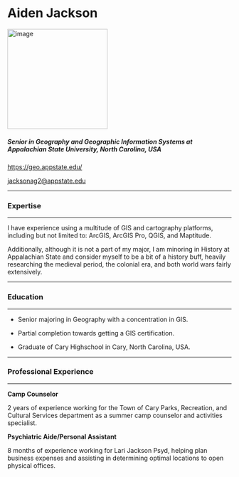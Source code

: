 #   Aiden Jackson

<img width="225" height="225" alt="image" src="https://github.com/user-attachments/assets/dd095b3b-e025-42fb-8833-679e217a486c" />

##### Senior in Geography and Geographic Information Systems at Appalachian State University, North Carolina, USA

https://geo.appstate.edu/

jacksonag2@appstate.edu

---

### Expertise

---

I have experience using a multitude of GIS and cartography platforms, including but not limited to: ArcGIS, ArcGIS Pro, QGIS, and Maptitude.

Additionally, although it is not a part of my major, I am minoring in History at Appalachian State and consider myself to be a bit of a history buff, heavily researching the medieval period, the colonial era, and both world wars fairly extensively.

---

### Education

---

- Senior majoring in Geography with a concentration in GIS.

- Partial completion towards getting a GIS certification.

- Graduate of Cary Highschool in Cary, North Carolina, USA.

---

### Professional Experience

---

**Camp Counselor**

2 years of experience working for the Town of Cary Parks, Recreation, and Cultural Services department as a summer camp counselor and activities specialist.

**Psychiatric Aide/Personal Assistant**


8 months of experience working for Lari Jackson Psyd, helping plan business expenses and assisting in determining optimal locations to open physical offices.




